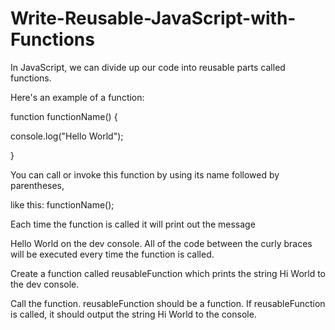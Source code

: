 # Write-Reusable-JavaScript-with-Functions

In JavaScript, we can divide up our code into reusable parts called functions.

Here's an example of a function:

function functionName() {

console.log("Hello World");

}

You can call or invoke this function by using its name followed by parentheses,

like this: functionName();

Each time the function is called it will print out the message

Hello World on the dev console. All of the code between the curly braces will be executed every time the function is called.

Create a function called reusableFunction which prints the string Hi World to the dev console.

Call the function.
reusableFunction should be a function.
If reusableFunction is called, it should output the string Hi World to the console.
